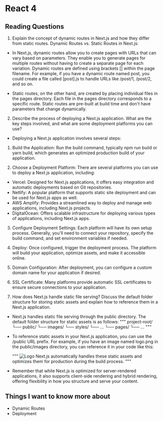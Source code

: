 # React 4

## Reading Questions

1. Explain the concept of dynamic routes in Next.js and how they differ from static routes.
Dynamic Routes vs. Static Routes in Next.js:

* In Next.js, dynamic routes allow you to create pages with URLs that can vary based on parameters. They enable you to generate pages for multiple routes without having to create a separate page for each variation. Dynamic routes are defined using brackets [] within the page filename. For example, if you have a dynamic route named post, you could create a file called [post].js to handle URLs like /post/1, /post/2, and so on.

* Static routes, on the other hand, are created by placing individual files in the pages directory. Each file in the pages directory corresponds to a specific route. Static routes are pre-built at build time and don't have parameters that change dynamically.

2. Describe the process of deploying a Next.js application. What are the key steps involved, and what are some deployment platforms you can use?

* Deploying a Next.js application involves several steps:

 1. Build the Application: Run the build command, typically npm run build or yarn build, which generates an optimized production build of your application.

 2. Choose a Deployment Platform: There are several platforms you can use to deploy a Next.js application, including:

  * Vercel: Designed for Next.js applications, it offers easy integration and automatic deployments based on Git repositories.
  * Netlify: A popular platform that supports static site deployment and can be used for Next.js apps as well.
  * AWS Amplify: Provides a streamlined way to deploy and manage web applications, including Next.js projects.
  * DigitalOcean: Offers scalable infrastructure for deploying various types of applications, including Next.js apps.
  
 3. Configure Deployment Settings: Each platform will have its own setup process. Generally, you'll need to connect your repository, specify the build command, and set environment variables if needed.

 4. Deploy: Once configured, trigger the deployment process. The platform will build your application, optimize assets, and make it accessible online.

 5. Domain Configuration: After deployment, you can configure a custom domain name for your application if desired.

 6. SSL Certificate: Many platforms provide automatic SSL certificates to ensure secure connections to your application.

3. How does Next.js handle static file serving? Discuss the default folder structure for storing static assets and explain how to reference them in a Next.js application.
 

* Next.js handles static file serving through the public directory. The default folder structure for static assets is as follows:
 """
 project-root/
  └── public/
      └── images/
      └── styles/
      └── ...
  └── pages/
  └── ...
 """
 * To reference static assets in your Next.js application, you can use the /public URL prefix. For example, if you have an image named logo.png in the public/images directory, you can reference it in your code like this:

   """
     <img src="/images/logo.png" alt="Logo" />
     Next.js automatically handles these static assets and optimizes them for production during the build process.
   """
 * Remember that while Next.js is optimized for server-rendered applications, it also supports client-side rendering and hybrid rendering, offering flexibility in how you structure and serve your content.

## Things I want to know more about
* Dynamic Routes
* Deployment
